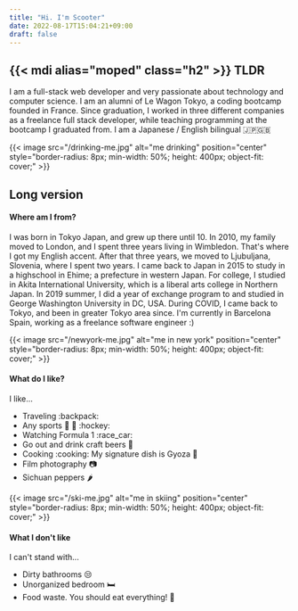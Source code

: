 ```yaml
---
title: "Hi. I'm Scooter"
date: 2022-08-17T15:04:21+09:00
draft: false
---
```

## {{< mdi alias="moped" class="h2" >}} TLDR
I am a full-stack web developer and very passionate about technology and computer science. I am an alumni of Le Wagon Tokyo, a coding bootcamp founded in France. Since graduation, I worked in three different companies as a freelance full stack developer, while teaching programming at the bootcamp I graduated from. I am a Japanese / English bilingual 🇯🇵🇬🇧

{{< image src="/drinking-me.jpg" alt="me drinking" position="center" style="border-radius: 8px; min-width: 50%; height: 400px; object-fit: cover;" >}}

## Long version

#### Where am I from?
I was born in Tokyo Japan, and grew up there until 10. In 2010, my family moved to London, and I spent three years living in Wimbledon. That's where I got my English accent. After that three years, we moved to Ljubuljana, Slovenia, where I spent two years. I came back to Japan in 2015 to study in a highschool in Ehime; a prefecture in western Japan. For college, I studied in Akita International University, which is a liberal arts college in Northern Japan. In 2019 summer, I did a year of exchange program to and studied in George Washington University in DC, USA. During COVID, I came back to Tokyo, and been in greater Tokyo area since. I'm currently in Barcelona Spain, working as a freelance software engineer :)

{{< image src="/newyork-me.jpg" alt="me in new york" position="center" style="border-radius: 8px; min-width: 50%; height: 400px; object-fit: cover;" >}}

#### What do I like?

I like...
- Traveling :backpack:
- Any sports :ski: :tennis: :hockey:
- Watching Formula 1 :race_car:
- Go out and drink craft beers :beer:
- Cooking :cooking: My signature dish is Gyoza :dumpling:
- Film photography :camera:
- Sichuan peppers :hot_pepper:

{{< image src="/ski-me.jpg" alt="me in skiing" position="center" style="border-radius: 8px; min-width: 50%; height: 400px; object-fit: cover;" >}}

#### What I don't like
I can't stand with...
- Dirty bathrooms 😒
- Unorganized bedroom :bed:
- Food waste. You should eat everything! 🍲

